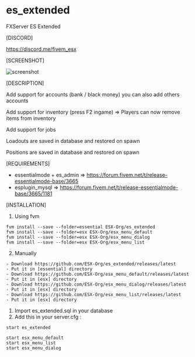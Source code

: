 # es_extended
FXServer ES Extended

[DISCORD]

https://discord.me/fivem_esx

[SCREENSHOT]

![screenshot](http://i.imgur.com/aPFdJl3.jpg)

[DESCRIPTION]

Add support for accounts (bank / black money) you can also add others accounts

Add support for inventory (press F2 ingame) => Players can now remove items from inventory

Add support for jobs

Loadouts are saved in database and restored on spawn

Positions are saved in database and restored on spawn

[REQUIREMENTS]

- essentialmode + es_admin => https://forum.fivem.net/t/release-essentialmode-base/3665
- esplugin_mysql => https://forum.fivem.net/t/release-essentialmode-base/3665/1181

[INSTALLATION]

1) Using fvm
```
fvm install --save --folder=essential ESX-Org/es_extended
fvm install --save --folder=esx ESX-Org/esx_menu_default
fvm install --save --folder=esx ESX-Org/esx_menu_dialog
fvm install --save --folder=esx ESX-Org/esx_menu_list

```

2) Manually
```
- Download https://github.com/ESX-Org/es_extended/releases/latest
- Put it in [essential] directory
- Download https://github.com/ESX-Org/esx_menu_default/releases/latest
- Put it in [esx] directory
- Download https://github.com/ESX-Org/esx_menu_dialog/releases/latest
- Put it in [esx] directory
- Download https://github.com/ESX-Org/esx_menu_list/releases/latest
- Put it in [esx] directory
```

1) Import es_extended.sql in your database
2) Add this in your server.cfg :

```
start es_extended

start esx_menu_default
start esx_menu_list
start esx_menu_dialog
```

